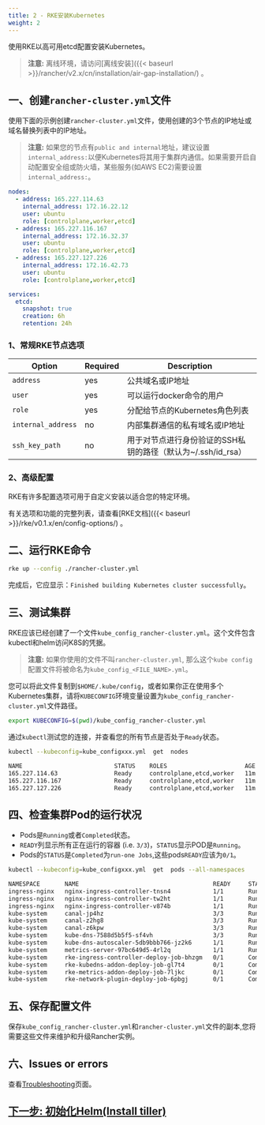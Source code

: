 ```yaml
---
title: 2 - RKE安装Kubernetes
weight: 2
---
```


使用RKE以高可用etcd配置安装Kubernetes。

> **注意:** 离线环境，请访问[离线安装]({{< baseurl >}}/rancher/v2.x/cn/installation/air-gap-installation/) 。

## 一、创建`rancher-cluster.yml`文件

使用下面的示例创建`rancher-cluster.yml`文件，使用创建的3个节点的IP地址或域名替换列表中的IP地址。

> **注意:**  如果您的节点有`public and internal`地址，建议设置`internal_address:`以便Kubernetes将其用于集群内通信。如果需要开启自动配置安全组或防火墙，某些服务(如AWS EC2)需要设置`internal_address:`。

```yaml
nodes:
  - address: 165.227.114.63
    internal_address: 172.16.22.12
    user: ubuntu
    role: [controlplane,worker,etcd]
  - address: 165.227.116.167
    internal_address: 172.16.32.37
    user: ubuntu
    role: [controlplane,worker,etcd]
  - address: 165.227.127.226
    internal_address: 172.16.42.73
    user: ubuntu
    role: [controlplane,worker,etcd]

services:
  etcd:
    snapshot: true
    creation: 6h
    retention: 24h
```

### 1、常规RKE节点选项

| Option | Required | Description |
| --- | --- | --- |
| `address` | yes | 公共域名或IP地址 |
| `user` | yes | 可以运行docker命令的用户|
| `role` | yes | 分配给节点的Kubernetes角色列表 |
| `internal_address` | no | 内部集群通信的私有域名或IP地址 |
| `ssh_key_path` | no | 用于对节点进行身份验证的SSH私钥的路径（默认为~/.ssh/id_rsa） |

### 2、高级配置

RKE有许多配置选项可用于自定义安装以适合您的特定环境。

有关选项和功能的完整列表，请查看[RKE文档]({{< baseurl >}}/rke/v0.1.x/en/config-options/) 。

## 二、运行RKE命令

```bash
rke up --config ./rancher-cluster.yml
```

完成后，它应显示：`Finished building Kubernetes cluster successfully`。

## 三、测试集群

RKE应该已经创建了一个文件`kube_config_rancher-cluster.yml`。这个文件包含kubectl和helm访问K8S的凭据。

>**注意:** 如果你使用的文件不叫`rancher-cluster.yml`, 那么这个`kube config`配置文件将被命名为`kube_config_<FILE_NAME>.yml`。

您可以将此文件复制到`$HOME/.kube/config`，或者如果你正在使用多个Kubernetes集群，请将`KUBECONFIG`环境变量设置为`kube_config_rancher-cluster.yml`文件路径。

```bash
export KUBECONFIG=$(pwd)/kube_config_rancher-cluster.yml
```

通过`kubectl`测试您的连接，并查看您的所有节点是否处于`Ready`状态。

```bash
kubectl --kubeconfig=kube_configxxx.yml  get  nodes

NAME                          STATUS    ROLES                      AGE       VERSION
165.227.114.63                Ready     controlplane,etcd,worker   11m       v1.10.1
165.227.116.167               Ready     controlplane,etcd,worker   11m       v1.10.1
165.227.127.226               Ready     controlplane,etcd,worker   11m       v1.10.1
```

## 四、检查集群Pod的运行状况

- Pods是`Running`或者`Completed`状态。
- `READY`列显示所有正在运行的容器 (i.e. `3/3`)，`STATUS`显示POD是`Running`。
- Pods的`STATUS`是`Completed`为`run-one Jobs`,这些pods`READY`应该为`0/1`。

```bash
kubectl --kubeconfig=kube_configxxx.yml  get  pods --all-namespaces

NAMESPACE       NAME                                      READY     STATUS      RESTARTS   AGE
ingress-nginx   nginx-ingress-controller-tnsn4            1/1       Running     0          30s
ingress-nginx   nginx-ingress-controller-tw2ht            1/1       Running     0          30s
ingress-nginx   nginx-ingress-controller-v874b            1/1       Running     0          30s
kube-system     canal-jp4hz                               3/3       Running     0          30s
kube-system     canal-z2hg8                               3/3       Running     0          30s
kube-system     canal-z6kpw                               3/3       Running     0          30s
kube-system     kube-dns-7588d5b5f5-sf4vh                 3/3       Running     0          30s
kube-system     kube-dns-autoscaler-5db9bbb766-jz2k6      1/1       Running     0          30s
kube-system     metrics-server-97bc649d5-4rl2q            1/1       Running     0          30s
kube-system     rke-ingress-controller-deploy-job-bhzgm   0/1       Completed   0          30s
kube-system     rke-kubedns-addon-deploy-job-gl7t4        0/1       Completed   0          30s
kube-system     rke-metrics-addon-deploy-job-7ljkc        0/1       Completed   0          30s
kube-system     rke-network-plugin-deploy-job-6pbgj       0/1       Completed   0          30s
```

## 五、保存配置文件

保存`kube_config_rancher-cluster.yml`和`rancher-cluster.yml`文件的副本,您将需要这些文件来维护和升级Rancher实例。

## 六、Issues or errors

查看[Troubleshooting](./troubleshooting/)页面。

## [下一步: 初始化Helm(Install tiller)](../helm-install/)
